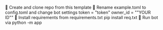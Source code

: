 📌 Create and clone repo from this template
🔑 Rename example.toml to config.toml and change bot settings
                token = "token"
                owner_id = ""YOUR ID""
📎 Install requirements from requirements.txt
                pip install req.txt
🚀 Run bot via python -m app
